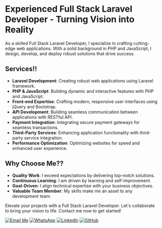 # Experienced Full Stack Laravel Developer - Turning Vision into Reality

As a skilled Full Stack Laravel Developer, I specialize in crafting cutting-edge web applications. With a solid background in PHP and JavaScript, I design, develop, and deploy robust solutions that drive success.

## Services!!

- **Laravel Development**: Creating robust web applications using Laravel framework.
- **PHP & JavaScript**: Building dynamic and interactive features with PHP and JavaScript.
- **Front-end Expertise**: Crafting modern, responsive user interfaces using jQuery and Bootstrap.
- **API Development**: Building seamless communication between applications with RESTful API.
- **Payment Integration**: Integrating secure payment gateways for seamless transactions.
- **Third-Party Services**: Enhancing application functionality with third-party service integration.
- **Performance Optimization**: Optimizing websites for speed and enhanced user experience.

## Why Choose Me??

- **Quality Work**: I exceed expectations by delivering top-notch solutions.
- **Continuous Learning**: I am driven by learning and self-improvement.
- **Goal-Driven**: I align technical expertise with your business objectives.
- **Valuable Team Member**: My skills make me an asset to any development team.

Elevate your projects with a Full Stack Laravel Developer. Let's collaborate to bring your vision to life. Contact me now to get started!

[![Email Me](https://img.shields.io/badge/Gmail-c1665b?logo=gmail)](mailto:hafiz9oman.dev@gmail.com)     [![WhatsApp](https://img.shields.io/badge/WhatsApp-grey?logo=whatsapp)](https://wa.me/923484195196)     [![LinkedIn](https://img.shields.io/badge/Linkedin-blue?logo=linkedin)](https://linkedin.com/in/hafiz-nouman)     [![GitHub](https://img.shields.io/badge/GitHub-black?logo=github)](https://github.com/hafiz9ouman)
